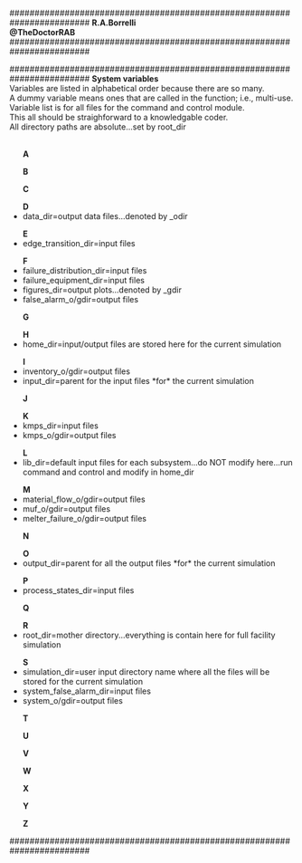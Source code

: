 ########################################################################
**R.A.Borrelli**
<br>
**@TheDoctorRAB**
########################################################################



########################################################################
**System variables**
<br>Variables are listed in alphabetical order because there are so many.
<br>A dummy variable means ones that are called in the function; i.e., multi-use.
<br>Variable list is for all files for the command and control module. 
<br>This all should be straighforward to a knowledgable coder.
<br>All directory paths are absolute...set by root_dir
<br><br>
<ul>
<b>A</b>
</ul>
<ul>
<b>B</b>
</ul>
<ul>
<b>C</b>
</ul>
<ul>
<b>D</b>
<li>data_dir=output data files...denoted by _odir
</ul>
<ul>
<b>E</b>
<li>edge_transition_dir=input files
</ul>
<ul>
<b>F</b>
<li>failure_distribution_dir=input files
<li>failure_equipment_dir=input files
<li>figures_dir=output plots...denoted by _gdir
<li>false_alarm_o/gdir=output files
</ul>
<ul> 
<b>G</b>
</ul>
<ul>
<b>H</b>
<li>home_dir=input/output files are stored here for the current simulation
</ul>
<ul>
<b>I</b>
<li>inventory_o/gdir=output files
<li>input_dir=parent for the input files *for* the current simulation
</ul>
<ul>     
<b>J</b>
</ul>
<ul>
<b>K</b>
<li>kmps_dir=input files
<li>kmps_o/gdir=output files
</ul>
<ul>
<b>L</b>
<li>lib_dir=default input files for each subsystem...do NOT modify here...run command and control and modify in home_dir
</ul>
<ul>
<b>M</b>
<li>material_flow_o/gdir=output files
<li>muf_o/gdir=output files
<li>melter_failure_o/gdir=output files
</ul> 
<ul>
<b>N</b>
</ul>
<ul>
<b>O</b>
<li>output_dir=parent for all the output files *for* the current simulation
</ul>
<ul>
<b>P</b>
<li>process_states_dir=input files
</ul>
<ul>
<b>Q</b>
</ul>
<ul>
<b>R</b>
<li>root_dir=mother directory...everything is contain here for full facility simulation
</ul>
<ul>
<b>S</b>
<li>simulation_dir=user input directory name where all the files will be stored for the current simulation
<li>system_false_alarm_dir=input files
<li>system_o/gdir=output files
</ul>
<ul>
<b>T</b>
</ul>
<ul>
<b>U</b>
</ul>
<ul>
<b>V</b>
</ul>
<ul>
<b>W</b>
</ul>
<ul>
<b>X</b>
</ul>
<ul>
<b>Y</b>
</ul>
<ul>
<b>Z</b>
</ul>
########################################################################
